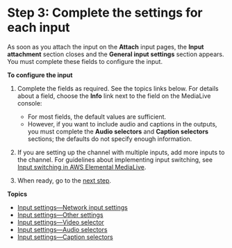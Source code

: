 # Step 3: Complete the settings for each input<a name="creating-a-channel-step2a"></a>

As soon as you attach the input on the **Attach** input pages, the **Input attachment** section closes and the **General input settings** section appears\. You must complete these fields to configure the input\.

**To configure the input**

1. Complete the fields as required\. See the topics links below\. For details about a field, choose the **Info** link next to the field on the MediaLive console:
   + For most fields, the default values are sufficient\. 
   + However, if you want to include audio and captions in the outputs, you must complete the **Audio selectors** and **Caption selectors** sections; the defaults do not specify enough information\.

1. If you are setting up the channel with multiple inputs, add more inputs to the channel\. For guidelines about implementing input switching, see [Input switching in AWS Elemental MediaLive](scheduled-input-switching.md)\.

1. When ready, go to the [next step](creating-a-channel-step3.md)\.

**Topics**
+ [Input settings—Network input settings](input-network-input.md)
+ [Input settings—Other settings](input-other-settings.md)
+ [Input settings—Video selector](input-video-selector.md)
+ [Input settings—Audio selectors](input-audio-selectors.md)
+ [Input settings—Caption selectors](input-caption-selectors.md)